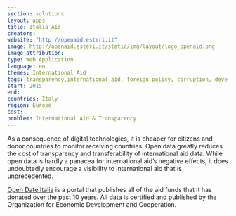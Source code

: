 ```yaml
---
section: solutions
layout: apps
title: Italia Aid 
creators: 
website: "http://openaid.esteri.it"
image: http://openaid.esteri.it/static/img/layout/logo_openaid.png
image_attribution:
type: Web Application 
language: en
themes: International Aid
tags: transparency,international aid, foreign policy, corruption, development
start: 2015
end: 
countries: Italy
region: Europe
cost: 
problem: International Aid & Transparency
---
```

As a consequence of digital technologies, it is cheaper for citizens and donor countries to monitor receiving countries. Open data greatly reduces the cost of transparency and transferability of international aid data. While open data is hardly a panacea for international aid’s negative effects, it does undoubtedly encourage a visibility to international aid that is unprecedented.   

[Open Date Italia](http://openaid.esteri.it) is a portal that publishes all of the aid funds that it has donated over the past 10 years. All data is certified and published by the Organization for Economic Development and Cooperation.

